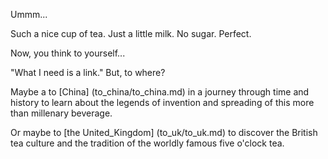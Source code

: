 Ummm...

Such a nice cup of tea. Just a little milk. No sugar. Perfect.

Now, you think to yourself...

"What I need is a link." But, to where?

Maybe a to [China] (to_china/to_china.md) in a journey through time and history
to learn about the legends of invention and spreading of this more than
millenary beverage.

Or maybe to [the United_Kingdom] (to_uk/to_uk.md) to discover the British tea
culture and the tradition of the worldly famous five o'clock tea.